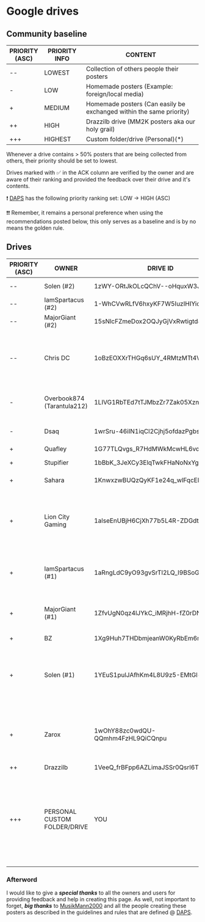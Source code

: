 # Google drives

## Community baseline

| PRIORITY <br /> (ASC) | PRIORITY INFO | CONTENT |
|--- | --- | --- |
| --  | LOWEST | Collection of others people their posters |
| -  | LOW | Homemade posters (Example: foreign/local media) |
| +  | MEDIUM | Homemade posters (Can easily be exchanged within the same priority) |
| ++  | HIGH | Drazzilb drive (MM2K posters aka our holy grail) |
| +++  | HIGHEST | Custom folder/drive (Personal)(*) |

Whenever a drive contains > 50% posters that are being collected from others, their priority should be set to lowest.

Drives marked with ✅ in the ACK column are verified by the owner and are aware of their ranking and provided the feedback over their drive and it's contents.

❗ [DAPS](https://github.com/Drazzilb08/daps) has the following priority ranking set: LOW -> HIGH (ASC)

❗❗ Remember, it remains a personal preference when using the recommendations posted below, this only serves as a baseline and is by no means the golden rule.

## Drives

| PRIORITY <br /> (ASC) | OWNER | DRIVE ID | CONTENT | ACK | OWNER FEEDBACK |
|--- | --- | --- | --- | --- | --- |
| -- | Solen (#2)| 1zWY-ORtJkOLcQChV--oHquxW3JCow1zm | Collection of others | :white_check_mark: |  |
| -- | IamSpartacus (#2) | 1-WhCVwRLfV6hxyKF7W5IuzIHIYicCdAv | Collection of others | :white_check_mark: |  |
| -- | MajorGiant (#2) | 15sNlcFZmeDox2OQJyGjVxRwtigtd82Ru | Collection of others | :white_check_mark: |  |
| -- | Chris DC | 1oBzEOXXrTHGq6sUY_4RMtzMTt4VHyeJp | Collection of others | :white_check_mark: | <li>Homemade</li> <br /> <li>Personal favorites</li> <br /> <li>Collection of others</li> | 
| - | Overbook874 (Tarantula212)| 1LIVG1RbTEd7tTJMbzZr7Zak05XznLFia | Homemade <br /> (Mostly Bollywood/Indian media) | ❔ |   |
| - | Dsaq| 1wrSru-46iIN1iqCl2Cjhj5ofdazPgbsz | Homemade <br /> (Mostly Dutch media) | ❔ |   |
| + | Quafley | 1G77TLQvgs_R7HdMWkMcwHL6vd_96cMp7 | ❔ | ❔ |  |
| + | Stupifier | 1bBbK_3JeXCy3ElqTwkFHaNoNxYgqtLug | Homemade | :white_check_mark: | To be placed as low as possible | 
| + | Sahara | 1KnwxzwBUQzQyKF1e24q_wlFqcER9xYHM | Homemade | :white_check_mark: | +1 rank with Stupifier | 
| + | Lion City Gaming | 1alseEnUBjH6CjXh77b5L4R-ZDGdtOMFr | Homemade | :white_check_mark: | <li>+1 rank with Sahara</li> <br /> <li>Can contain white text versions of black text MM2K posters</li> | 
| + | IamSpartacus (#1) | 1aRngLdC9yO93gvSrTI2LQ_I9BSoGD-7o | Homemade | :white_check_mark: | Can contain white text versions of black text MM2K posters |
| + | MajorGiant (#1) | 1ZfvUgN0qz4lJYkC_iMRjhH-fZ0rDN_Yu | Homemade | :white_check_mark: | Can contain white text versions of black text MM2K posters |
| + | BZ | 1Xg9Huh7THDbmjeanW0KyRbEm6mGn_jm8 | Homemade | :white_check_mark: |  |
| + | Solen (#1)| 1YEuS1pulJAfhKm4L8U9z5-EMtGl-d2s7| Homemade | :white_check_mark: | <li>Can contain no gradient versions of MM2K posters</li> <br /> <li>Different season posters per show</li>|
| + | Zarox | 1wOhY88zc0wdQU-QQmhm4FzHL9QiCQnpu | Homemade | :white_check_mark: | <li>[TPDB](https://theposterdb.com/user/zarox)</li> <br /> <li>Can contain white text versions of black text MM2K posters</li> |
| ++ | Drazzilb | 1VeeQ_frBFpp6AZLimaJSSr0Qsrl6Tb7z | MM2K | :white_check_mark: |  |
| +++ | PERSONAL CUSTOM FOLDER/DRIVE | YOU | PERSONAL | :white_check_mark: | (*)This can be used to override/replace posters from one of the drives (or personal/other collections) but don't want to change priorities for specific reasons</li> |

### Afterword

I would like to give a ***special thanks*** to all the owners and users for providing feedback and help in creating this page.
As well, not important to forget, ***big thanks*** to [MusikMann2000](https://theposterdb.com/user/musikmann2000) and all the people creating these posters as described in the guidelines and rules that are defined @ [DAPS](https://github.com/Drazzilb08/daps).
